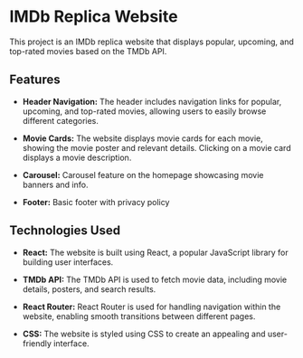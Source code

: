 # IMDb Replica Website

This project is an IMDb replica website that displays popular, upcoming, and top-rated movies based on the TMDb API.

## Features

- **Header Navigation:** The header includes navigation links for popular, upcoming, and top-rated movies, allowing users to easily browse different categories.

- **Movie Cards:** The website displays movie cards for each movie, showing the movie poster and relevant details. Clicking on a movie card displays a movie description.

- **Carousel:** Carousel feature on the homepage showcasing movie banners and info.

- **Footer:** Basic footer with privacy policy

## Technologies Used

- **React:** The website is built using React, a popular JavaScript library for building user interfaces.

- **TMDb API:** The TMDb API is used to fetch movie data, including movie details, posters, and search results.

- **React Router:** React Router is used for handling navigation within the website, enabling smooth transitions between different pages.

- **CSS:** The website is styled using CSS to create an appealing and user-friendly interface.



